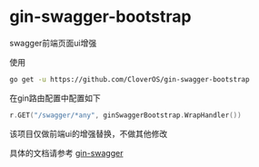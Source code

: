 # gin-swagger-bootstrap
swagger前端页面ui增强

使用
```sh
go get -u https://github.com/CloverOS/gin-swagger-bootstrap
```

在gin路由配置中配置如下
```go
r.GET("/swagger/*any", ginSwaggerBootstrap.WrapHandler())
```

该项目仅做前端ui的增强替换，不做其他修改

具体的文档请参考 [gin-swagger](https://github.com/swaggo/gin-swagger)